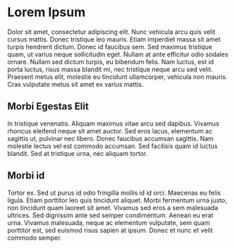 # Lorem Ipsum

Dolor sit amet, consectetur adipiscing elit. Nunc vehicula arcu quis velit
cursus mattis. Donec tristique leo mauris. Etiam imperdiet massa sit amet turpis
hendrerit dictum. Donec id faucibus sem. Sed maximus tristique quam, ut varius
neque sollicitudin eget. Nullam at ante efficitur odio sodales ornare. Nullam
sed dictum turpis, eu bibendum felis. Nam luctus, est id porta luctus, risus
massa blandit mi, nec tristique neque arcu sed velit. Praesent metus elit,
molestie eu tincidunt ullamcorper, vehicula non mauris. Cras vulputate metus sit
amet ex varius mattis.

## Morbi Egestas Elit

In tristique venenatis. Aliquam maximus vitae arcu sed
dapibus. Vivamus rhoncus eleifend neque sit amet auctor. Sed eros lacus,
elementum ac sagittis ut, pulvinar nec libero. Donec faucibus accumsan sagittis.
Nam molestie lectus vel est commodo accumsan. Sed facilisis quam id luctus
blandit. Sed at tristique urna, nec aliquam tortor.

## Morbi id

Tortor ex. Sed ut purus id odio fringilla mollis id id orci. Maecenas
eu felis ligula. Etiam porttitor leo quis tincidunt aliquet. Morbi fermentum
urna justo, non tincidunt quam laoreet sit amet. Vivamus sed eros a sem
malesuada ultrices. Sed dignissim ante sed semper condimentum. Aenean eu erat
urna. Vivamus malesuada, neque ac elementum vulputate, sem quam porttitor est,
sed euismod risus sapien at ipsum. Donec et nunc et velit commodo semper.
